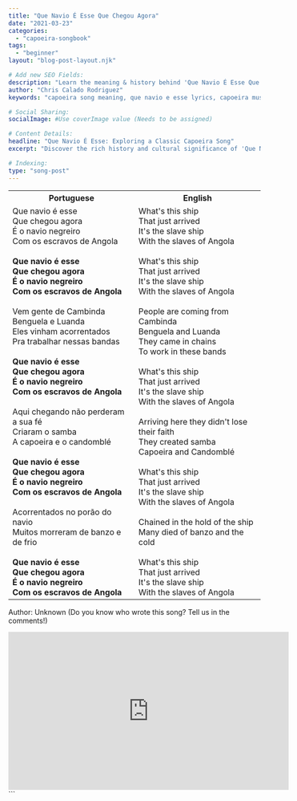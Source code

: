 ```yaml
---
title: "Que Navio É Esse Que Chegou Agora"
date: "2021-03-23"
categories:
  - "capoeira-songbook"
tags:
  - "beginner"
layout: "blog-post-layout.njk"

# Add new SEO Fields:
description: "Learn the meaning & history behind 'Que Navio É Esse Que Chegou Agora,' a classic Capoeira song.  Explore lyrics & cultural context."
author: "Chris Calado Rodriguez"
keywords: "capoeira song meaning, que navio e esse lyrics, capoeira music beginner, capoeira songs with lyrics, popular capoeira songs, traditional capoeira songs, capoeira song history, roda de capoeira songs"

# Social Sharing:
socialImage: #Use coverImage value (Needs to be assigned)

# Content Details:
headline: "Que Navio É Esse: Exploring a Classic Capoeira Song"
excerpt: "Discover the rich history and cultural significance of 'Que Navio É Esse Que Chegou Agora', a beloved Capoeira song often sung in the roda."

# Indexing:
type: "song-post"
---
```



<table class="capoeira-table">
    <tr class="header-row">
        <th>Portuguese</th>
        <th>English</th>
    </tr>
    <tr>
        <td>Que navio é esse<br>Que chegou agora<br>É o navio negreiro<br>Com os escravos de Angola<br><br><b>Que navio é esse<br>Que chegou agora<br>É o navio negreiro<br>Com os escravos de Angola</b><br><br>Vem gente de Cambinda<br>Benguela e Luanda<br>Eles vinham acorrentados<br>Pra trabalhar nessas bandas<br><br><b>Que navio é esse<br>Que chegou agora<br>É o navio negreiro<br>Com os escravos de Angola</b><br><br>Aqui chegando não perderam a sua fé<br>Criaram o samba<br>A capoeira e o candomblé<br><br><b>Que navio é esse<br>Que chegou agora<br>É o navio negreiro<br>Com os escravos de Angola</b><br><br>Acorrentados no porão do navio<br>Muitos morreram de banzo e de frio<br><br><b>Que navio é esse<br>Que chegou agora<br>É o navio negreiro<br>Com os escravos de Angola</b></td>
        <td>What's this ship<br>That just arrived<br>It's the slave ship<br>With the slaves of Angola<br><br>What's this ship<br>That just arrived<br>It's the slave ship<br>With the slaves of Angola<br><br>People are coming from Cambinda<br>Benguela and Luanda<br>They came in chains<br>To work in these bands<br><br>What's this ship<br>That just arrived<br>It's the slave ship<br>With the slaves of Angola<br><br>Arriving here they didn't lose their faith<br>They created samba<br>Capoeira and Candomblé<br><br>What's this ship<br>That just arrived<br>It's the slave ship<br>With the slaves of Angola<br><br>Chained in the hold of the ship<br>Many died of banzo and the cold<br><br>What's this ship<br>That just arrived<br>It's the slave ship<br>With the slaves of Angola</td>
    </tr>
</table>
<figcaption>

Author: Unknown (Do you know who wrote this song? Tell us in the comments!)

</figcaption>

<iframe width="560" height="315" src="https://www.youtube.com/embed/SbQZOcX89c4" title="YouTube video player" frameborder="0" allow="accelerometer; autoplay; clipboard-write; encrypted-media; gyroscope; picture-in-picture" allowfullscreen></iframe>
```